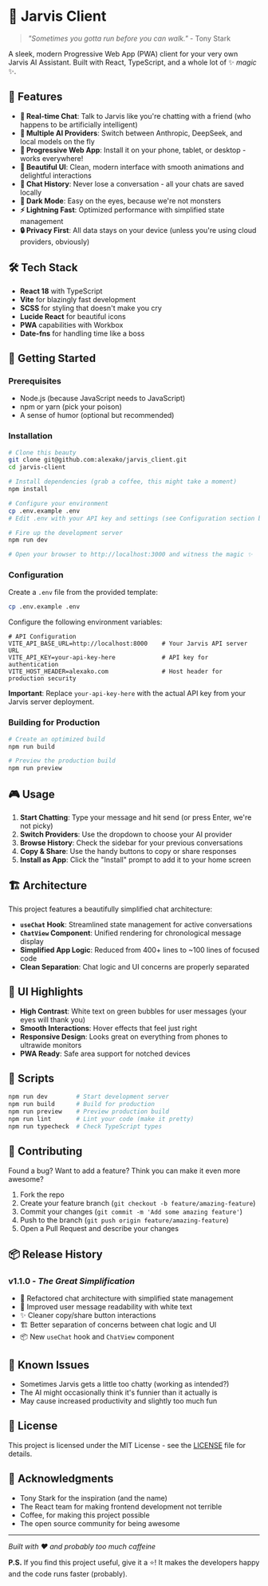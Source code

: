 # 🤖 Jarvis Client

> *"Sometimes you gotta run before you can walk."* - Tony Stark

A sleek, modern Progressive Web App (PWA) client for your very own Jarvis AI Assistant. Built with React, TypeScript, and a whole lot of ✨ *magic* ✨.

## 🚀 Features

- **💬 Real-time Chat**: Talk to Jarvis like you're chatting with a friend (who happens to be artificially intelligent)
- **🔄 Multiple AI Providers**: Switch between Anthropic, DeepSeek, and local models on the fly
- **📱 Progressive Web App**: Install it on your phone, tablet, or desktop - works everywhere!
- **🎨 Beautiful UI**: Clean, modern interface with smooth animations and delightful interactions
- **💾 Chat History**: Never lose a conversation - all your chats are saved locally
- **🌙 Dark Mode**: Easy on the eyes, because we're not monsters
- **⚡ Lightning Fast**: Optimized performance with simplified state management
- **🔒 Privacy First**: All data stays on your device (unless you're using cloud providers, obviously)

## 🛠️ Tech Stack

- **React 18** with TypeScript
- **Vite** for blazingly fast development
- **SCSS** for styling that doesn't make you cry
- **Lucide React** for beautiful icons
- **PWA** capabilities with Workbox
- **Date-fns** for handling time like a boss

## 🎯 Getting Started

### Prerequisites

- Node.js (because JavaScript needs to JavaScript)
- npm or yarn (pick your poison)
- A sense of humor (optional but recommended)

### Installation

```bash
# Clone this beauty
git clone git@github.com:alexako/jarvis_client.git
cd jarvis-client

# Install dependencies (grab a coffee, this might take a moment)
npm install

# Configure your environment
cp .env.example .env
# Edit .env with your API key and settings (see Configuration section below)

# Fire up the development server
npm run dev

# Open your browser to http://localhost:3000 and witness the magic ✨
```

### Configuration

Create a `.env` file from the provided template:

```bash
cp .env.example .env
```

Configure the following environment variables:

```env
# API Configuration
VITE_API_BASE_URL=http://localhost:8000    # Your Jarvis API server URL
VITE_API_KEY=your-api-key-here             # API key for authentication
VITE_HOST_HEADER=alexako.com               # Host header for production security
```

**Important**: Replace `your-api-key-here` with the actual API key from your Jarvis server deployment.

### Building for Production

```bash
# Create an optimized build
npm run build

# Preview the production build
npm run preview
```

## 🎮 Usage

1. **Start Chatting**: Type your message and hit send (or press Enter, we're not picky)
2. **Switch Providers**: Use the dropdown to choose your AI provider
3. **Browse History**: Check the sidebar for your previous conversations
4. **Copy & Share**: Use the handy buttons to copy or share responses
5. **Install as App**: Click the "Install" prompt to add it to your home screen

## 🏗️ Architecture

This project features a beautifully simplified chat architecture:

- **`useChat` Hook**: Streamlined state management for active conversations
- **`ChatView` Component**: Unified rendering for chronological message display
- **Simplified App Logic**: Reduced from 400+ lines to ~100 lines of focused code
- **Clean Separation**: Chat logic and UI concerns are properly separated

## 🎨 UI Highlights

- **High Contrast**: White text on green bubbles for user messages (your eyes will thank you)
- **Smooth Interactions**: Hover effects that feel just right
- **Responsive Design**: Looks great on everything from phones to ultrawide monitors
- **PWA Ready**: Safe area support for notched devices

## 📝 Scripts

```bash
npm run dev        # Start development server
npm run build      # Build for production
npm run preview    # Preview production build
npm run lint       # Lint your code (make it pretty)
npm run typecheck  # Check TypeScript types
```

## 🤝 Contributing

Found a bug? Want to add a feature? Think you can make it even more awesome?

1. Fork the repo
2. Create your feature branch (`git checkout -b feature/amazing-feature`)
3. Commit your changes (`git commit -m 'Add some amazing feature'`)
4. Push to the branch (`git push origin feature/amazing-feature`)
5. Open a Pull Request and describe your changes

## 📦 Release History

### v1.1.0 - *The Great Simplification*
- 🔄 Refactored chat architecture with simplified state management
- 🎨 Improved user message readability with white text
- ✨ Cleaner copy/share button interactions
- 🏗️ Better separation of concerns between chat logic and UI
- 📦 New `useChat` hook and `ChatView` component

## 🐛 Known Issues

- Sometimes Jarvis gets a little too chatty (working as intended?)
- The AI might occasionally think it's funnier than it actually is
- May cause increased productivity and slightly too much fun

## 📄 License

This project is licensed under the MIT License - see the [LICENSE](LICENSE) file for details.

## 🙏 Acknowledgments

- Tony Stark for the inspiration (and the name)
- The React team for making frontend development not terrible
- Coffee, for making this project possible
- The open source community for being awesome

---

*Built with ❤️ and probably too much caffeine*

**P.S.** If you find this project useful, give it a ⭐! It makes the developers happy and the code runs faster (probably).